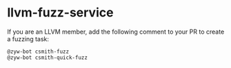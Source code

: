 # llvm-fuzz-service

If you are an LLVM member, add the following comment to your PR to create a fuzzing task:

```
@zyw-bot csmith-fuzz
@zyw-bot csmith-quick-fuzz
```
